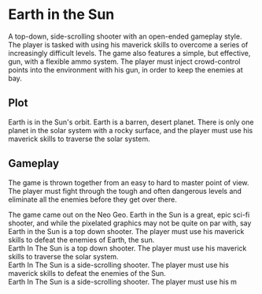 # Earth in the Sun

A top-down, side-scrolling shooter with an open-ended gameplay style. The player is tasked with using his maverick skills to overcome a series of increasingly difficult levels. The game also features a simple, but effective, gun, with a flexible ammo system. The player must inject crowd-control points into the environment with his gun, in order to keep the enemies at bay.  
 

## Plot  

Earth is in the Sun's orbit. Earth is a barren, desert planet. There is only one planet in the solar system with a rocky surface, and the player must use his maverick skills to traverse the solar system.  
  

## Gameplay    

The game is thrown together from an easy to hard to master point of view. The player must fight through the tough and often dangerous levels and eliminate all the enemies before they get over there.  
   
  
The game came out on the Neo Geo.                                                 Earth in the Sun is a great, epic sci-fi shooter, and while the pixelated graphics may not be quite on par with, say                                                    Earth in the Sun is a top down shooter. The player must use his maverick skills to defeat the enemies of Earth, the sun.     
                   Earth In The Sun is a top down shooter. The player must use his maverick skills to traverse the solar system.    
                   Earth In The Sun is a side-scrolling shooter. The player must use his maverick skills to defeat the enemies of the Sun.   
    Earth In The Sun is a side-scrolling shooter. The player must use his m
